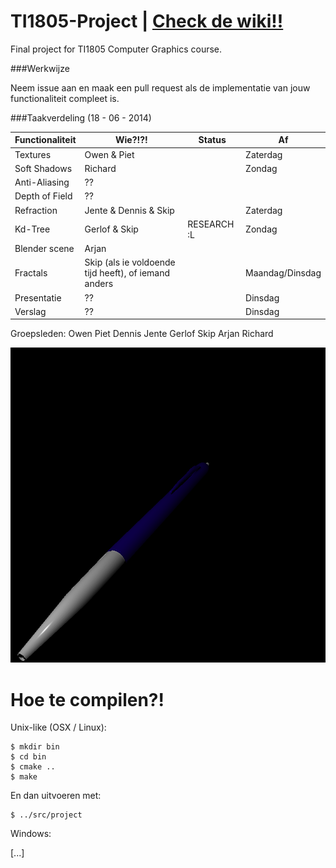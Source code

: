 TI1805-Project | [Check de wiki!!](https://github.com/Balletie/TI1805-Project/wiki)
===================================================================================

Final project for TI1805 Computer Graphics course.

###Werkwijze

Neem issue aan en maak een pull request als de implementatie van
jouw functionaliteit compleet is.

###Taakverdeling (18 - 06 - 2014)

| Functionaliteit | Wie?!?!                 | Status           | Af       |
| --------------- | ------------------------| ---------------- | -------- |
| Textures        | Owen & Piet             |                  | Zaterdag |
| Soft Shadows    | Richard                 |                  | Zondag   |
| Anti-Aliasing   | ??                      |                  |          |
| Depth of Field  | ??                      |                  |          |
| Refraction      | Jente & Dennis & Skip   |                  | Zaterdag |
| Kd-Tree         | Gerlof & Skip           | RESEARCH :L      | Zondag   |
| Blender scene   | Arjan                   |                  |          |
| Fractals        | Skip (als ie voldoende tijd heeft), of iemand anders | | Maandag/Dinsdag |
| Presentatie     | ??                      |                  | Dinsdag  |
| Verslag         | ??                      |                  | Dinsdag  |

Groepsleden:
Owen
Piet
Dennis
Jente
Gerlof
Skip
Arjan
Richard

![interpolate_pen](https://github.com/Balletie/TI1805-Project/raw/master/interpolate_pen.png)

Hoe te compilen?!
=================

Unix-like (OSX / Linux): 

````
$ mkdir bin
$ cd bin
$ cmake ..
$ make
````

En dan uitvoeren met:
````
$ ../src/project
````

Windows:

[...]
